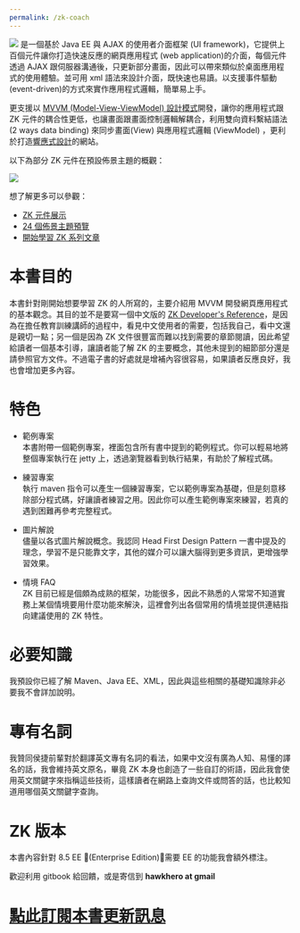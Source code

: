 ```yaml
---
permalink: /zk-coach
---
```

<a href="https://www.zkoss.org">![]({{site.baseurl}}/assets/zklogo.png)</a>
是一個基於 Java EE 與 AJAX 的使用者介面框架 (UI framework)，它提供上百個元件讓你打造快速反應的網頁應用程式 (web application)的介面，每個元件透過 AJAX 跟伺服器溝通後，只更新部分畫面，因此可以帶來類似於桌面應用程式的使用體驗。並可用 xml 語法來設計介面，既快速也易讀。以支援事件驅動(event-driven)的方式來實作應用程式邏輯，簡單易上手。

更支援以 [MVVM (Model-View-ViewModel) 設計模式](http://books.zkoss.org/zk-mvvm-book/8.0/index.html)開發，讓你的應用程式跟 ZK 元件的耦合性更低，也讓畫面跟畫面控制邏輯解耦合，利用雙向資料繫結語法 (2 ways data binding) 來同步畫面(View) 與應用程式邏輯 (ViewModel) ，更利於打造[響應式設計](https://zh.wikipedia.org/wiki/%E5%93%8D%E5%BA%94%E5%BC%8F%E7%BD%91%E9%A1%B5%E8%AE%BE%E8%AE%A1)的網站。

以下為部分 ZK 元件在預設佈景主題的概觀：

![]({{site.baseurl}}/assets/iceblue.png)

想了解更多可以參觀：
* [ZK 元件展示](https://www.zkoss.org/zkdemo/)
* [24 個佈景主題預覽](https://www.zkoss.org/zk85themedemo/)
* [開始學習 ZK 系列文章](https://www.zkoss.org/documentation)



# 本書目的
本書針對剛開始想要學習 ZK 的人所寫的，主要介紹用 MVVM 開發網頁應用程式的基本觀念。其目的並不是要寫一個中文版的 [ZK Developer's Reference](http://books.zkoss.org/wiki/ZK_Developer%27s_Reference)，是因為在擔任教育訓練講師的過程中，看見中文使用者的需要，包括我自己，看中文還是親切一點；另一個是因為 ZK 文件很豐富而難以找到需要的章節閱讀，因此希望給讀者一個基本引導，讓讀者能了解 ZK 的主要概念，其他未提到的細節部分還是請參照官方文件。不過電子書的好處就是增補內容很容易，如果讀者反應良好，我也會增加更多內容。


# 特色

* 範例專案  
  本書附帶一個範例專案，裡面包含所有書中提到的範例程式。你可以輕易地將整個專案執行在 jetty 上，透過瀏覽器看到執行結果，有助於了解程式碼。

* 練習專案  
  執行 maven 指令可以產生一個練習專案，它以範例專案為基礎，但是刻意移除部分程式碼，好讓讀者練習之用。因此你可以產生範例專案來練習，若真的遇到困難再參考完整程式。

* 圖片解說  
  儘量以各式圖片解說概念。我認同 Head First Design Pattern 一書中提及的理念，學習不是只能靠文字，其他的媒介可以讓大腦得到更多資訊，更增強學習效果。

* 情境 FAQ  
  ZK 目前已經是個頗為成熟的框架，功能很多，因此不熟悉的人常常不知道實務上某個情境要用什麼功能來解決，這裡會列出各個常用的情境並提供連結指向建議使用的 ZK 特性。

# 必要知識

我預設你已經了解 Maven、Java EE、XML，因此與這些相關的基礎知識除非必要我不會詳加說明。

# 專有名詞

我贊同侯捷前輩對於翻譯英文專有名詞的看法，如果中文沒有廣為人知、易懂的譯名的話，我會維持英文原名，畢竟 ZK 本身也創造了一些自訂的術語，因此我會使用英文關鍵字來指稱這些技術，這樣讀者在網路上查詢文件或問答的話，也比較知道用哪個英文關鍵字查詢。

# ZK 版本

本書內容針對 8.5 EE \(Enterprise Edition\)，需要 EE 的功能我會額外標注。

歡迎利用 gitbook 給回饋，或是寄信到 **hawkhero at gmail**

# [點此訂閱本書更新訊息](https://docs.google.com/forms/d/e/1FAIpQLScj0yrVJCeT4239GlsipZpbLha0MRsqa0TzMjNjoCqquk3EOA/viewform?usp=sf_link)
